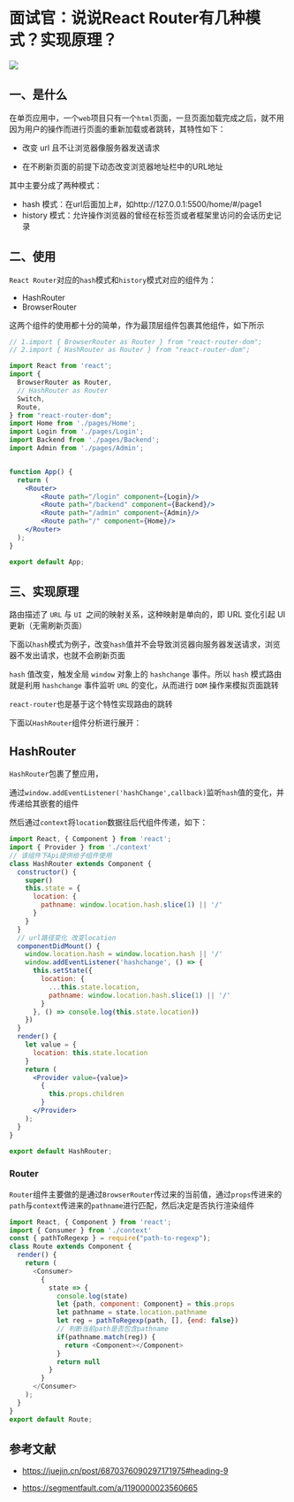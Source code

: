 # 面试官：说说React Router有几种模式？实现原理？



 

![](https://static.vue-js.com/065f7a80-e978-11eb-ab90-d9ae814b240d.png)

## 一、是什么

在单页应用中，一个`web`项目只有一个`html`页面，一旦页面加载完成之后，就不用因为用户的操作而进行页面的重新加载或者跳转，其特性如下：

- 改变 url 且不让浏览器像服务器发送请求

- 在不刷新页面的前提下动态改变浏览器地址栏中的URL地址

其中主要分成了两种模式：

- hash 模式：在url后面加上#，如http://127.0.0.1:5500/home/#/page1
- history 模式：允许操作浏览器的曾经在标签页或者框架里访问的会话历史记录


## 二、使用

`React Router`对应的`hash`模式和`history`模式对应的组件为：

- HashRouter
- BrowserRouter


这两个组件的使用都十分的简单，作为最顶层组件包裹其他组件，如下所示

```jsx
// 1.import { BrowserRouter as Router } from "react-router-dom";
// 2.import { HashRouter as Router } from "react-router-dom";

import React from 'react';
import {
  BrowserRouter as Router,
  // HashRouter as Router  
  Switch,
  Route,
} from "react-router-dom";
import Home from './pages/Home';
import Login from './pages/Login';
import Backend from './pages/Backend';
import Admin from './pages/Admin';


function App() {
  return (
    <Router>
        <Route path="/login" component={Login}/>
        <Route path="/backend" component={Backend}/>
        <Route path="/admin" component={Admin}/>
        <Route path="/" component={Home}/>
    </Router>
  );
}

export default App;
```



## 三、实现原理

路由描述了 `URL` 与 `UI `之间的映射关系，这种映射是单向的，即 URL 变化引起 UI 更新（无需刷新页面）

下面以`hash`模式为例子，改变`hash`值并不会导致浏览器向服务器发送请求，浏览器不发出请求，也就不会刷新页面

`hash` 值改变，触发全局 `window` 对象上的 `hashchange` 事件。所以 `hash` 模式路由就是利用 `hashchange` 事件监听 `URL` 的变化，从而进行 `DOM` 操作来模拟页面跳转

`react-router`也是基于这个特性实现路由的跳转

下面以`HashRouter`组件分析进行展开：


## HashRouter

`HashRouter`包裹了整应用，

通过`window.addEventListener('hashChange',callback)`监听`hash`值的变化，并传递给其嵌套的组件

然后通过`context`将`location`数据往后代组件传递，如下：

```jsx
import React, { Component } from 'react';
import { Provider } from './context'
// 该组件下Api提供给子组件使用
class HashRouter extends Component {
  constructor() {
    super()
    this.state = {
      location: {
        pathname: window.location.hash.slice(1) || '/'
      }
    }
  }
  // url路径变化 改变location
  componentDidMount() {
    window.location.hash = window.location.hash || '/'
    window.addEventListener('hashchange', () => {
      this.setState({
        location: {
          ...this.state.location,
          pathname: window.location.hash.slice(1) || '/'
        }
      }, () => console.log(this.state.location))
    })
  }
  render() {
    let value = {
      location: this.state.location
    }
    return (
      <Provider value={value}>
        {
          this.props.children
        }
      </Provider>
    );
  }
}

export default HashRouter;

```


### Router

`Router`组件主要做的是通过`BrowserRouter`传过来的当前值，通过`props`传进来的`path`与`context`传进来的`pathname`进行匹配，然后决定是否执行渲染组件

```js
import React, { Component } from 'react';
import { Consumer } from './context'
const { pathToRegexp } = require("path-to-regexp");
class Route extends Component {
  render() {
    return (
      <Consumer>
        {
          state => {
            console.log(state)
            let {path, component: Component} = this.props
            let pathname = state.location.pathname
            let reg = pathToRegexp(path, [], {end: false})
            // 判断当前path是否包含pathname
            if(pathname.match(reg)) {
              return <Component></Component>
            }
            return null
          }
        }
      </Consumer>
    );
  }
}
export default Route;

```



## 参考文献

- https://juejin.cn/post/6870376090297171975#heading-9

- https://segmentfault.com/a/1190000023560665